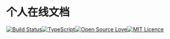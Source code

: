 # 个人在线文档

[![Build Status](https://drone.wssio.com/api/badges/xfy520/docs/status.svg)](https://drone.wssio.com/xfy520/docs)[![TypeScript](https://badges.frapsoft.com/typescript/love/typescript.svg?v=101)](https://github.com/ellerbrock/typescript-badges/)[![Open Source Love](https://badges.frapsoft.com/os/v1/open-source.svg?v=103)](https://github.com/ellerbrock/open-source-badge/)[![MIT Licence](https://badges.frapsoft.com/os/mit/mit.svg?v=103)](https://opensource.org/licenses/mit-license.php)
